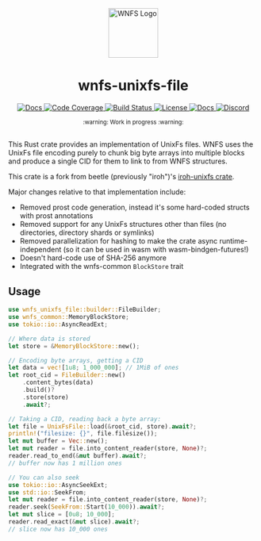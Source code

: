 <div align="center">
  <a href="https://github.com/wnfs-wg" target="_blank">
    <img src="https://raw.githubusercontent.com/wnfs-wg/rs-wnfs/main/assets/logo.png" alt="WNFS Logo" width="100" height="100"></img>
  </a>

  <h1 align="center">wnfs-unixfs-file</h1>

  <p>
    <a href="https://crates.io/crates/wnfs-unixfs-file">
      <img src="https://img.shields.io/crates/v/wnfs-unixfs-file?label=crates" alt="Docs">
    </a>
    <a href="https://codecov.io/gh/wnfs-wg/rs-wnfs">
      <img src="https://codecov.io/gh/wnfs-wg/rs-wnfs/branch/main/graph/badge.svg?token=95YHXFMFF4" alt="Code Coverage"/>
    </a>
    <a href="https://github.com/wnfs-wg/rs-wnfs/actions?query=">
      <img src="https://github.com/wnfs-wg/rs-wnfs/actions/workflows/checks.yaml/badge.svg" alt="Build Status">
    </a>
    <a href="https://github.com/wnfs-wg/rs-wnfs/blob/main/LICENSE">
      <img src="https://img.shields.io/badge/License-Apache%202.0-blue.svg" alt="License">
    </a>
    <a href="https://docs.rs/wnfs">
      <img src="https://img.shields.io/static/v1?label=Docs&message=docs.rs&color=blue" alt="Docs">
    </a>
    <a href="https://discord.gg/zAQBDEq">
      <img src="https://img.shields.io/static/v1?label=Discord&message=join%20us!&color=mediumslateblue" alt="Discord">
    </a>
  </p>
</div>

<div align="center"><sub>:warning: Work in progress :warning:</sub></div>

##

This Rust crate provides an implementation of UnixFs files. WNFS uses the UnixFs file encoding purely to chunk big byte arrays into multiple blocks and produce a single CID for them to link to from WNFS structures.

This crate is a fork from beetle (previously "iroh")'s [iroh-unixfs crate](https://github.com/n0-computer/beetle/tree/3e137cb2bc18e1d458c3f72d5e817b03d9537d5d/iroh-unixfs).

Major changes relative to that implementation include:
- Removed prost code generation, instead it's some hard-coded structs with prost annotations
- Removed support for any UnixFs structures other than files (no directories, directory shards or symlinks)
- Removed parallelization for hashing to make the crate async runtime-independent (so it can be used in wasm with wasm-bindgen-futures!)
- Doesn't hard-code use of SHA-256 anymore
- Integrated with the wnfs-common `BlockStore` trait

## Usage

```rs
use wnfs_unixfs_file::builder::FileBuilder;
use wnfs_common::MemoryBlockStore;
use tokio::io::AsyncReadExt;

// Where data is stored
let store = &MemoryBlockStore::new();

// Encoding byte arrays, getting a CID
let data = vec![1u8; 1_000_000]; // 1MiB of ones
let root_cid = FileBuilder::new()
    .content_bytes(data)
    .build()?
    .store(store)
    .await?;

// Taking a CID, reading back a byte array:
let file = UnixFsFile::load(&root_cid, store).await?;
println!("filesize: {}", file.filesize());
let mut buffer = Vec::new();
let mut reader = file.into_content_reader(store, None)?;
reader.read_to_end(&mut buffer).await?;
// buffer now has 1 million ones

// You can also seek
use tokio::io::AsyncSeekExt;
use std::io::SeekFrom;
let mut reader = file.into_content_reader(store, None)?;
reader.seek(SeekFrom::Start(10_000)).await?;
let mut slice = [0u8; 10_000];
reader.read_exact(&mut slice).await?;
// slice now has 10_000 ones
```
